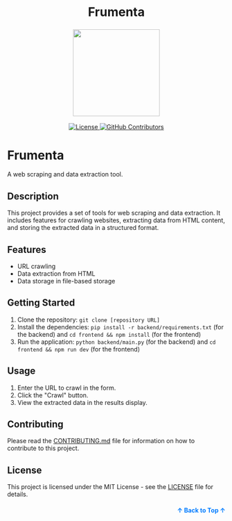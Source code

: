 <h1 align="center">Frumenta</h1>
<h3 align="center">
  <a name="readme-top"></a>
  <img
    src="frontend/public/placeholder-logo.png"
    height="200"
  >
</h3>
<div align="center">
    <a href="https://github.com/fr0ziii/frumenta/blob/main/LICENSE">
  <img src="https://img.shields.io/github/license/fr0ziii/frumenta" alt="License">
</a>
<a href="https://GitHub.com/fr0ziii/frumenta/graphs/contributors">
  <img src="https://img.shields.io/github/contributors/fr0ziii/frumenta.svg" alt="GitHub Contributors">
</a>
</div>

# Frumenta

A web scraping and data extraction tool.

## Description

This project provides a set of tools for web scraping and data extraction. It includes features for crawling websites, extracting data from HTML content, and storing the extracted data in a structured format.

## Features

*   URL crawling
*   Data extraction from HTML
*   Data storage in file-based storage

## Getting Started

1.  Clone the repository: `git clone [repository URL]`
2.  Install the dependencies: `pip install -r backend/requirements.txt` (for the backend) and `cd frontend && npm install` (for the frontend)
3.  Run the application: `python backend/main.py` (for the backend) and `cd frontend && npm run dev` (for the frontend)

## Usage

1.  Enter the URL to crawl in the form.
2.  Click the "Crawl" button.
3.  View the extracted data in the results display.

## Contributing

Please read the [CONTRIBUTING.md](CONTRIBUTING.md) file for information on how to contribute to this project.

## License

This project is licensed under the MIT License - see the [LICENSE](LICENSE) file for details.

<p align="right" style="font-size: 14px; color: #555; margin-top: 20px;">
    <a href="#readme-top" style="text-decoration: none; color: #007bff; font-weight: bold;">
        ↑ Back to Top ↑
    </a>
</p>
